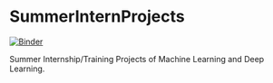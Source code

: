 # SummerInternProjects

[![Binder](https://mybinder.org/badge_logo.svg)](https://mybinder.org/v2/gh/charitraheen/SummerInternProjects/master)

Summer Internship/Training Projects of Machine Learning and Deep Learning.
